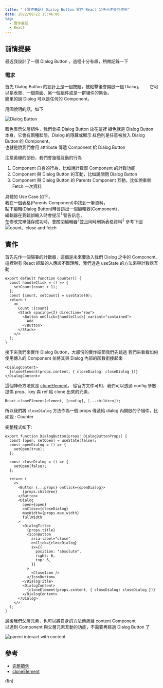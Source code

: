 ```yaml
---
title: " [實作筆記] Dialog Button 實作 React 父子元件交互作用"
date: 2022/08/22 15:46:00
tag:
  - 實作筆記
  - React
---
```


## 前情提要

最近我設計了一個 Dialog Button ，過程十分有趣，稍微記錄一下

### 需求

首先 Dialog Button 的設計上是一個按鈕，被點擊後會開啟一個 Dialog，　　
它可以是表單、一個頁面、另一個組件或是一群組件的集合。  
簡單的說 Dialog 可以是任何的 Component。

用圖說明的話，如下

![Dialog Button](https://i.imgur.com/aC3tUjs.png)

藍色表示父層組件，我們會把 Dialog Button 放在這裡
綠色就是 Dialog Button 本身，它會有兩種狀態，Dialog 的隱藏或顯示
紅色則是任意被放入 Dialog Button 的 Component。  
也就是說我們會用 attribute 傳遞 Component 給 Dialog Button

注意黃線的部份，我們會幾種互動的行為

1. Component 自身的行為，比如說計數器 Component 的計數功能
2. Component 與 Dialog Button 的互動，比如說關閉 Dialog Button
3. Component 與 Dialog Button 的 Parents Component 互動，比如說重新 Fetch 一次資料

具體的 Use Case 如下，  
我在一個表格(Parents Component)中找到一筆資料，  
點下編輯(Dialog Button)時會跳出一個編輯器(Component)，  
編輯器在我錯誤輸入時會提示<sup>1</sup> 警告訊息，  
在修改完畢儲存成功時，會關閉編輯器<sup>2</sup>並且同時刷新表格資料<sup>3</sup>
參考下圖  
![count、close and fetch ](https://i.imgur.com/LESekFn.png)

## 實作

首先先作一個陽春的計數器，這個是未來要放入我們 Dialog 之中的 Component,  
這裡對有 React 經驗的人應該不難理解，我們透過 useState 的方法來與計數器互動

```tsx
export default function Counter() {
  const handleClick = () => {
    setCount(count + 1);
  };
  const [count, setCount] = useState(0);
  return (
    <>
      Count :{count}
      <Stack spacing={2} direction="row">
        <Button onClick={handleClick} variant="contained">
          Add
        </Button>
      </Stack>
    </>
  );
}
```

接下來我們來實作 Dialog Button，大部份的實作細節我們先跳過
我們來看看如何使用傳入的 Component 並將其與 Dialog 內部的函數銜接起來

```tsx
<DialogContent>
  {cloneElement(props.content, { closeDialog: closeDialog })}
</DialogContent>
```

這個神奇方法就是 [cloneElement](https://zh-hant.reactjs.org/docs/react-api.html#cloneelement)，
從官方文件可知，我們可以透過 config 參數提供 prop、key 與 ref 給 clone 出來的元素，

```tsx
React.cloneElement(element, [config], [...children]);
```

所以我們將 `closeDialog` 方法作為一個 props 傳遞給 dialog 內開啟的子組件，比如說 : Counter

完整程式如下:

```tsx
export function DialogButton(props: DialogButtonProps) {
  const [open, setOpen] = useState(false);
  const openDialog = () => {
    setOpen(true);
  };

  const closeDialog = () => {
    setOpen(false);
  };

  return (
    <>
      <Button {...props} onClick={openDialog}>
        {props.children}
      </Button>
      <Dialog
        open={open}
        onClose={closeDialog}
        maxWidth={props.max_width}
        fullWidth
      >
        <DialogTitle>
          {props.title}
          <IconButton
            aria-label="close"
            onClick={closeDialog}
            sx={{
              position: "absolute",
              right: 6,
              top: 6,
            }}
          >
            <CloseIcon />
          </IconButton>
        </DialogTitle>
        <DialogContent>
          {cloneElement(props.content, { closeDialog: closeDialog })}
        </DialogContent>
      </Dialog>
    </>
  );
}
```

最後我們父層元素，也可以將自身的方法傳遞給 content Component  
以達到 Component 與父層元素互動的功能，不需要再經過 Dialog Button 了

![parent interact with content](https://i.imgur.com/ePMLhjm.png)

## 參考

- [完整範例](https://codesandbox.io/s/great-worker-d2f2kc?file=/src/DialogButton.tsx)
- [cloneElement](https://zh-hant.reactjs.org/docs/react-api.html#cloneelement)

(fin)
